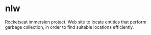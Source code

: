 # nlw
Rocketseat immersion project. Web site to locate entities that perform garbage collection, in order to find suitable locations efficiently.
